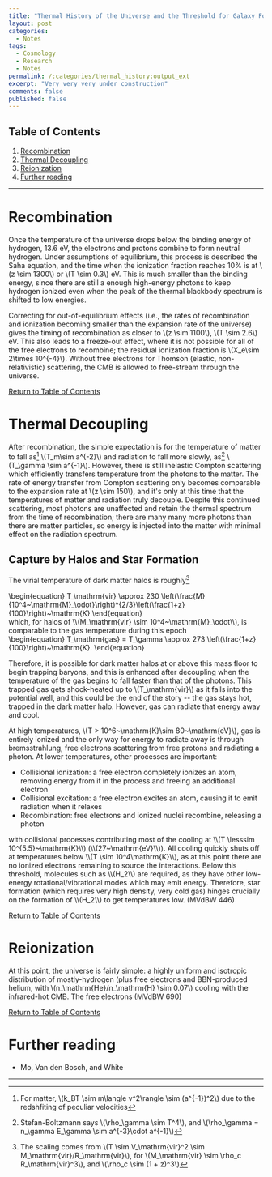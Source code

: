 ```yaml
---
title: "Thermal History of the Universe and the Threshold for Galaxy Formation"
layout: post
categories:
  - Notes
tags:
  - Cosmology
  - Research
  - Notes
permalink: /:categories/thermal_history:output_ext
excerpt: "Very very very under construction"
comments: false
published: false
---
```



<a name="toc"></a>

## Table of Contents 
1. [Recombination](#1)
2. [Thermal Decoupling](#2)
3. [Reionization](#3)
4. [Further reading](#resources)

---

# Recombination <a name="1"></a>
Once the temperature of the universe drops below the binding energy of hydrogen, 13.6&nbsp;eV, the electrons and protons combine to form neutral hydrogen. Under assumptions of equilibrium, this process is described the Saha equation, and the time when the ionization fraction reaches 10% is at \\(z \sim 1300\\) or \\(T \sim 0.3\\) eV. This is much smaller than the binding energy, since there are still a enough high-energy photons to keep hydrogen ionized even when the peak of the thermal blackbody spectrum is shifted to low energies. 

Correcting for out-of-equilibrium effects (i.e., the rates of recombination and ionization becoming smaller than the expansion rate of the universe) gives the timing of recombination as closer to \\(z \sim 1100\\), \\(T \sim 2.6\\) eV. This also leads to a freeze-out effect, where it is not possible for all of the free electrons to recombine; the residual ionization fraction is \\(X_e\sim 2\times 10^{-4}\\). Without free electrons for Thomson (elastic, non-relativistic) scattering, the CMB is allowed to free-stream through the universe. 

[Return to Table of Contents](#toc)
# Thermal Decoupling <a name="2"></a>
After recombination, the simple expectation is for the temperature of matter to fall as[^Tm] \\(T_m\sim a^{-2}\\) and radiation to fall more slowly, as[^Tgamma] \\(T_\gamma \sim a^{-1}\\). However, there is still inelastic Compton scattering which efficiently transfers temperature from the photons to the matter. The rate of energy transfer from Compton scattering only becomes comparable to the expansion rate at \\(z \sim 150\\), and it's only at this time that the temperatures of matter and radiation truly decouple. Despite this continued scattering, most photons are unaffected and retain the thermal spectrum from the time of recombination; there are many many more photons than there are matter particles, so energy is injected into the matter with minimal effect on the radiation spectrum.

[^Tm]: For matter, \\(k_BT \sim m\langle v^2\rangle \sim (a^{-1})^2\\) due to the redshfiting of peculiar velocities
[^Tgamma]: Stefan-Boltzmann says \\(\rho_\gamma \sim T^4\\), and \\(\rho_\gamma = n_\gamma E_\gamma \sim a^{-3}\cdot a^{-1}\\)

## Capture by Halos and Star Formation
The virial temperature of dark matter halos is roughly[^Tvir]
<div>\begin{equation}
T_\mathrm{vir} \approx 230 \left(\frac{M}{10^4~\mathrm{M}_\odot}\right)^{2/3}\left(\frac{1+z}{100}\right)~\mathrm{K}
\end{equation} </div>
which, for halos of \\(M_\mathrm{vir} \sim 10^4~\mathrm{M}_\odot\\), is comparable to the gas temperature during this epoch
<div>\begin{equation}
T_\mathrm{gas} = T_\gamma \approx 273 \left(\frac{1+z}{100}\right)~\mathrm{K}.
\end{equation} </div>

Therefore, it is possible for dark matter halos at or above this mass floor to begin trapping baryons, and this is enhanced after decoupling when the temperature of the gas begins to fall faster than that of the photons. This trapped gas gets shock-heated up to \\(T_\mathrm{vir}\\) as it falls into the potential well, and this could be the end of the story -- the gas stays hot, trapped in the dark matter halo. However, gas can radiate that energy away and cool.

At high temperatures, \\(T > 10^6~\mathrm{K}\sim 80~\mathrm{eV}\\), gas is entirely ionized and the only way for energy to radiate away is through bremsstrahlung, free electrons scattering from free protons and radiating a photon.  At lower temperatures, other processes are important:
<ul>
  <li> Collisional ionization: a free electron completely ionizes an atom, removing energy from it in the process and freeing an additional electron </li>
  <li> Collisional excitation: a free electron excites an atom, causing it to emit radiation when it relaxes </li>
  <li> Recombination: free electrons and ionized nuclei recombine, releasing a photon </li>
</ul>
with collisional processes contributing most of the cooling at \\(T \lesssim 10^{5.5}~\mathrm{K}\\) (\\(27~\mathrm{eV}\\)). All cooling quickly shuts off at temperatures below \\(T \sim 10^4\mathrm{K}\\), as at this point there are no ionized electrons remaining to source the interactions. Below this threshold, molecules such as \\(H_2\\) are required, as they have other low-energy rotational/vibrational modes which may emit energy. Therefore, star formation (which requires very high density, very cold gas) hinges crucially on the formation of \\(H_2\\) to get temperatures low. (MVdBW 446)

[^Tvir]: The scaling comes from \\(T \sim V_\mathrm{vir}^2 \sim M_\mathrm{vir}/R_\mathrm{vir}\\), for \\(M_\mathrm{vir} \sim \rho_c R_\mathrm{vir}^3\\), and \\(\rho_c \sim (1 + z)^3\\) 

[Return to Table of Contents](#toc)
# Reionization  <a name="3"></a>
At this point, the universe is fairly simple: a highly uniform and isotropic distribution of mostly-hydrogen (plus free electrons and BBN-produced helium, with \\(n_\mathrm{He}/n_\mathrm{H} \sim 0.07\\) cooling with the infrared-hot CMB. The free electrons (MVdBW 690)

[Return to Table of Contents](#toc)
# Further reading <a name="resources"></a>
 - Mo, Van den Bosch, and White
---